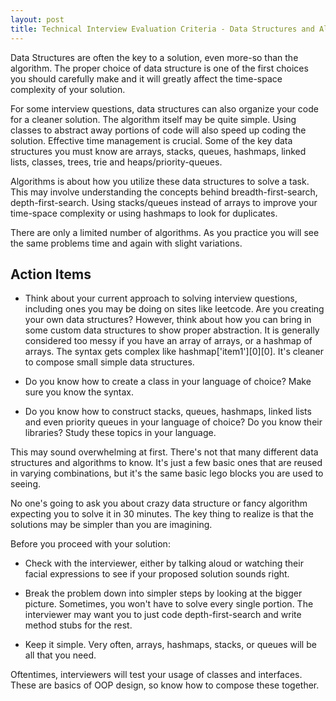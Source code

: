 ```yaml
---
layout: post
title: Technical Interview Evaluation Criteria - Data Structures and Algorithms
---
```


Data Structures are often the key to a solution, even more-so than the algorithm. The proper choice of data structure is one of the first choices you should carefully make and it will greatly affect the time-space complexity of your solution. 

For some interview questions, data structures can also organize your code for a cleaner solution. The algorithm itself may be quite simple. Using classes to abstract away portions of code will also speed up coding the solution. Effective time management is crucial. Some of the key data structures you must know are arrays, stacks, queues, hashmaps, linked lists, classes, trees, trie and heaps/priority-queues.

Algorithms is about how you utilize these data structures to solve a task. This may involve understanding the concepts behind breadth-first-search, depth-first-search. Using stacks/queues instead of arrays to improve your time-space complexity or using hashmaps to look for duplicates. 

There are only a limited number of algorithms. As you practice you will see the same problems time and again with slight variations.

## Action Items

- Think about your current approach to solving interview questions, including ones you may be doing on sites like leetcode. Are you creating your own data structures? However, think about how you can bring in some custom data structures to show proper abstraction. It is generally considered too messy if you have an array of arrays, or a hashmap of arrays. The syntax gets complex like hashmap['item1'][0][0].  It's cleaner to compose small simple data structures. 

- Do you know how to create a class in your language of choice? Make sure you know the syntax.

- Do you know how to construct stacks, queues, hashmaps, linked lists and even priority queues in your language of choice? Do you know their libraries? Study these topics in your language.

This may sound overwhelming at first. There's not that many different data structures and algorithms to know.  It's just a few basic ones that are reused in varying combinations, but it's the same basic lego blocks you are used to seeing.  

No one's going to ask you about crazy data structure or fancy algorithm expecting you to solve it in 30 minutes. The key thing to realize is that the solutions may be simpler than you are imagining.  

Before you proceed with your solution:

- Check with the interviewer, either by talking aloud or watching their facial expressions to see if your proposed solution sounds right.

- Break the problem down into simpler steps by looking at the bigger picture. Sometimes, you won't have to solve every single portion. The interviewer may want you to just code depth-first-search and write method stubs for the rest.

- Keep it simple. Very often, arrays, hashmaps, stacks, or queues will be all that you need.

Oftentimes, interviewers will test your usage of classes and interfaces. These are basics of OOP design, so know how to compose these together.
